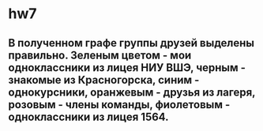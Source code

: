 # hw7
## В полученном графе группы друзей выделены правильно. Зеленым цветом - мои одноклассники из лицея НИУ ВШЭ, черным - знакомые из Красногорска, синим - однокурсники, оранжевым - друзья из лагеря, розовым - члены команды, фиолетовым - одноклассники из лицея 1564. 
